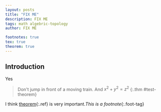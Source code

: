 ```yaml
---
layout: posts
title: "FIX ME"
description: FIX ME
tags: math algebric-topology
author: FIX ME

footnotes: true
tex: true
theorem: true
---
```


## Introduction

Yes

> Don't jump in front of a moving train.
> And $x^2+y^2=z^2$
{:.thm #test-theorem}

I think [theorem](#test-theorem){:.ref} is very important.*This is a footnote*{:.foot-tag}

